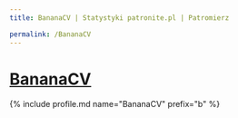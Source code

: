```yaml
---
title: BananaCV | Statystyki patronite.pl | Patromierz

permalink: /BananaCV
---
```


# [BananaCV](https://patronite.pl/BananaCV)

{% include profile.md name="BananaCV" prefix="b" %}
